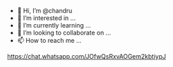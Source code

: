 - 👋 Hi, I’m @chandru 
- 👀 I’m interested in ...
- 🌱 I’m currently learning ...
- 💞️ I’m looking to collaborate on ...
- 📫 How to reach me ...

<!---
Vavachandru/Vavachandru is a ✨ special ✨ repository because its `README.md` (this file) appears on your GitHub profile.
You can click the Preview link to take a look at your changes.
--->

https://chat.whatsapp.com/JOfwQsRxvAOGem2kbtiypJ
